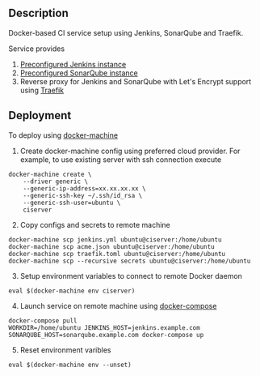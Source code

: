 ## Description

Docker-based CI service setup using Jenkins, SonarQube and Traefik.

Service provides
1. [Preconfigured Jenkins instance][jenkins]
2. [Preconfigured SonarQube instance][sonarqube]
3. Reverse proxy for Jenkins and SonarQube with Let's Encrypt support using [Traefik][traefik]

## Deployment
To deploy using [docker-machine][docker-machine]

1. Create docker-machine config using preferred cloud provider.
For example, to use existing server with ssh connection execute
```
docker-machine create \
    --driver generic \
    --generic-ip-address=xx.xx.xx.xx \
    --generic-ssh-key ~/.ssh/id_rsa \
    --generic-ssh-user=ubuntu \
    ciserver
```

2. Copy configs and secrets to remote machine
```
docker-machine scp jenkins.yml ubuntu@ciserver:/home/ubuntu
docker-machine scp acme.json ubuntu@ciserver:/home/ubuntu
docker-machine scp traefik.toml ubuntu@ciserver:/home/ubuntu
docker-machine scp --recursive secrets ubuntu@ciserver:/home/ubuntu
```

3. Setup environment variables to connect to remote Docker daemon

```
eval $(docker-machine env ciserver)
```

4. Launch service on remote machine using [docker-compose][docker-compose]
```
docker-compose pull
WORKDIR=/home/ubuntu JENKINS_HOST=jenkins.example.com SONARQUBE_HOST=sonarqube.example.com docker-compose up
```

5. Reset environment varibles
```
eval $(docker-machine env --unset)
```


[traefik]: https://github.com/containous/traefik
[jenkins]: https://github.com/alapshin/jenkins-master
[sonarqube]: https://github.com/alapshin/docker-sonarqube
[docker-machine]: https://docs.docker.com/machine/
[docker-compose]: https://docs.docker.com/compose/
